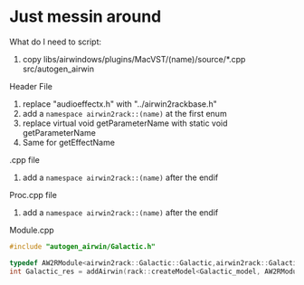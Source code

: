 # Just messin around

What do I need to script:

1. copy libs/airwindows/plugins/MacVST/(name)/source/*.cpp src/autogen_airwin

Header File

1. replace "audioeffectx.h" with "../airwin2rackbase.h"
2. add a `namespace airwin2rack::(name)` at the first enum
3. replace virtual void getParameterName with static void getParameterName
4. Same for getEffectName

.cpp file

1. add a `namespace airwin2rack::(name)` after the endif

Proc.cpp file

1. add a `namespace airwin2rack::(name)` after the endif


Module.cpp

```cpp
#include "autogen_airwin/Galactic.h"

typedef AW2RModule<airwin2rack::Galactic::Galactic,airwin2rack::Galactic::kNumParameters> Galactic_model;
int Galactic_res = addAirwin(rack::createModel<Galactic_model, AW2RModuleWidget<Galactic_model>>("Galactic"));
```